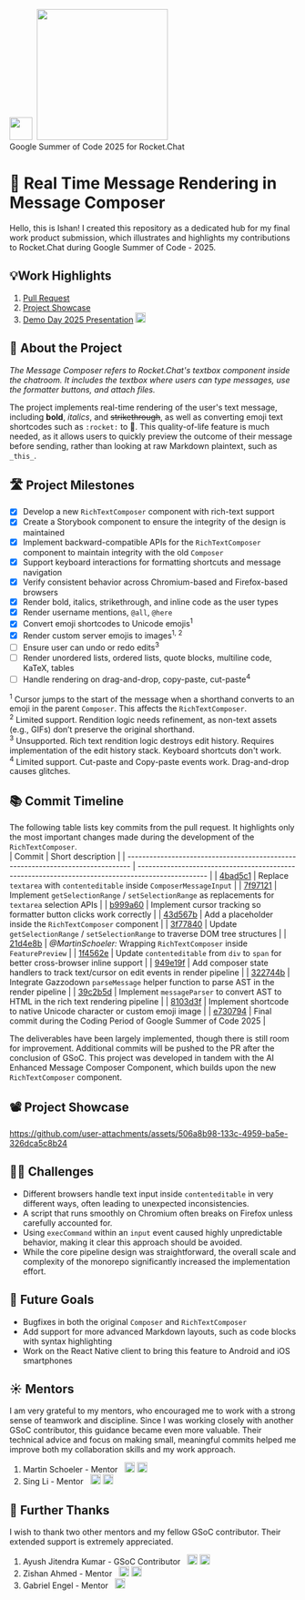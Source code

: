 [<img width="40" src="https://cdn.simpleicons.org/googlesummerofcode" />](#) &nbsp;[<img width="230" src="https://cdn.prod.website-files.com/611a19b9853b7414a0f6b3f6/611bbb87319adfd903b90f24_logoRC.svg" />](#)  
Google Summer of Code 2025 for Rocket.Chat

# 🚀 Real Time Message Rendering in Message Composer
Hello, this is Ishan! I created this repository as a dedicated hub for my final work product submission, which illustrates and highlights my contributions to Rocket.Chat during Google Summer of Code - 2025. 

## 💡Work Highlights 
1. [Pull Request](https://github.com/RocketChat/Rocket.Chat/pull/35975)
2. [Project Showcase](https://composer.ishanmitra.com/)
3. [Demo Day 2025 Presentation](https://www.youtube.com/watch?v=ioU9-aee9Ic&list=PLee3gqXJQrFVL0K1-8gNaGMGg5nE1frTI&index=13) [<img height="18" width="18" src="https://cdn.simpleicons.org/youtube/ff000/white" />](#)

## 🧠 About the Project
_The Message Composer refers to Rocket.Chat's textbox component inside the chatroom. It includes the textbox where users can type messages, use the formatter buttons, and attach files._  

The project implements real-time rendering of the user's text message, including **bold**, _italics_, and ~~strikethrough~~, as well as converting emoji text shortcodes such as `:rocket:` to 🚀.
This quality-of-life feature is much needed, as it allows users to quickly preview the outcome of their message before sending, rather than looking at raw Markdown plaintext, such as `_this_`.

## 🛣️ Project Milestones
- [x] Develop a new `RichTextComposer` component with rich-text support
- [x] Create a Storybook component to ensure the integrity of the design is maintained
- [x] Implement backward-compatible APIs for the `RichTextComposer` component to maintain integrity with the old `Composer`
- [x] Support keyboard interactions for formatting shortcuts and message navigation 
- [x] Verify consistent behavior across Chromium-based and Firefox-based browsers 
- [x] Render bold, italics, strikethrough, and inline code as the user types
- [x] Render username mentions, `@all`, `@here`
- [x] Convert emoji shortcodes to Unicode emojis<sup>1</sup>
- [x] Render custom server emojis to images<sup>1, 2</sup>
- [ ] Ensure user can undo or redo edits<sup>3</sup>
- [ ] Render unordered lists, ordered lists, quote blocks, multiline code, KaTeX, tables
- [ ] Handle rendering on drag-and-drop, copy-paste, cut-paste<sup>4</sup>

<sup>1</sup> Cursor jumps to the start of the message when a shorthand converts to an emoji in the parent `Composer`. This affects the `RichTextComposer`.  
<sup>2</sup> Limited support. Rendition logic needs refinement, as non-text assets (e.g., GIFs) don’t preserve the original shorthand.  
<sup>3</sup> Unsupported. Rich text rendition logic destroys edit history. Requires implementation of the edit history stack. Keyboard shortcuts don't work.  
<sup>4</sup> Limited support. Cut-paste and Copy-paste events work. Drag-and-drop causes glitches.

## 📚 Commit Timeline
The following table lists key commits from the pull request. It highlights only the most important changes made during the development of the `RichTextComposer`.  
|                                   Commit                                        | Short description                                                                                 |
| ------------------------------------------------------------------------------- | ------------------------------------------------------------------------------------------------- |
| [4bad5c1](https://github.com/RocketChat/Rocket.Chat/pull/35975/commits/4bad5c1) | Replace `textarea` with `contenteditable` inside `ComposerMessageInput`                           |
| [7f97121](https://github.com/RocketChat/Rocket.Chat/pull/35975/commits/7f97121) | Implement `getSelectionRange` / `setSelectionRange` as replacements for `textarea` selection APIs |
| [b999a60](https://github.com/RocketChat/Rocket.Chat/pull/35975/commits/b999a60) | Implement cursor tracking so formatter button clicks work correctly                               |
| [43d567b](https://github.com/RocketChat/Rocket.Chat/pull/35975/commits/43d567b) | Add a placeholder inside the `RichTextComposer` component                                         |
| [3f77840](https://github.com/RocketChat/Rocket.Chat/pull/35975/commits/3f77840) | Update `getSelectionRange` / `setSelectionRange` to traverse DOM tree structures                  |
| [21d4e8b](https://github.com/RocketChat/Rocket.Chat/pull/35975/commits/21d4e8b) | _@MartinSchoeler:_ Wrapping `RichTextComposer` inside `FeaturePreview`                            |
| [1f4562e](https://github.com/RocketChat/Rocket.Chat/pull/35975/commits/1f4562e) | Update `contenteditable` from `div` to `span` for better cross-browser inline support             |
| [949e19f](https://github.com/RocketChat/Rocket.Chat/pull/35975/commits/949e19f) | Add composer state handlers to track text/cursor on edit events in render pipeline                |
| [322744b](https://github.com/RocketChat/Rocket.Chat/pull/35975/commits/322744b) | Integrate Gazzodown `parseMessage` helper function to parse AST in the render pipeline            |
| [39c2b5d](https://github.com/RocketChat/Rocket.Chat/pull/35975/commits/39c2b5d) | Implement `messageParser` to convert AST to HTML in the rich text rendering pipeline              |
| [8103d3f](https://github.com/RocketChat/Rocket.Chat/pull/35975/commits/8103d3f) | Implement shortcode to native Unicode character or custom emoji image                             |
| [e730794](https://github.com/RocketChat/Rocket.Chat/pull/35975/commits/e730794) | Final commit during the Coding Period of Google Summer of Code 2025                               |

The deliverables have been largely implemented, though there is still room for improvement. Additional commits will be pushed to the PR after the conclusion of GSoC.
This project was developed in tandem with the AI Enhanced Message Composer Component, which builds upon the new `RichTextComposer` component.

## 📽️ Project Showcase
https://github.com/user-attachments/assets/506a8b98-133c-4959-ba5e-326dca5c8b24

## 🏄‍♂️ Challenges
- Different browsers handle text input inside `contenteditable` in very different ways, often leading to unexpected inconsistencies.
- A script that runs smoothly on Chromium often breaks on Firefox unless carefully accounted for.
- Using `execCommand` within an `input` event caused highly unpredictable behavior, making it clear this approach should be avoided.
- While the core pipeline design was straightforward, the overall scale and complexity of the monorepo significantly increased the implementation effort.

## 🔮 Future Goals
- Bugfixes in both the original `Composer` and `RichTextComposer`
- Add support for more advanced Markdown layouts, such as code blocks with syntax highlighting
- Work on the React Native client to bring this feature to Android and iOS smartphones

## ☀️ Mentors
I am very grateful to my mentors, who encouraged me to work with a strong sense of teamwork and discipline. Since I was working closely with another GSoC contributor, this guidance became even more valuable.
Their technical advice and focus on making small, meaningful commits helped me improve both my collaboration skills and my work approach.
1. Martin Schoeler - Mentor &nbsp;
[<img height="18" width="18" src="https://cdn.simpleicons.org/rocketdotchat/f5455c/white" />](https://open.rocket.chat/direct/martin.schoeler)
[<img height="18" width="18" src="https://cdn.simpleicons.org/github/black/white" />](https://github.com/MartinSchoeler) 
2. Sing Li - Mentor &nbsp;
[<img height="18" width="18" src="https://cdn.simpleicons.org/rocketdotchat/f5455c/white" />](https://open.rocket.chat/direct/sing.li)
[<img height="18" width="18" src="https://cdn.simpleicons.org/github/black/white" />](https://github.com/Sing-Li)

## 🤝 Further Thanks
I wish to thank two other mentors and my fellow GSoC contributor. Their extended support is extremely appreciated.
1. Ayush Jitendra Kumar - GSoC Contributor &nbsp;
[<img height="18" width="18" src="https://cdn.simpleicons.org/rocketdotchat/f5455c/white" />](https://open.rocket.chat/direct/ayush.jitendra)
[<img height="18" width="18" src="https://cdn.simpleicons.org/github/black/white" />](https://github.com/AyushKumar123456789) 
2. Zishan Ahmed - Mentor &nbsp;
[<img height="18" width="18" src="https://cdn.simpleicons.org/rocketdotchat/f5455c/white" />](https://open.rocket.chat/direct/zishan.ahmad)
[<img height="18" width="18" src="https://cdn.simpleicons.org/github/black/white" />](https://github.com/Spiral-Memory)
3. Gabriel Engel - Mentor &nbsp;
[<img height="18" width="18" src="https://upload.wikimedia.org/wikipedia/commons/8/81/LinkedIn_icon.svg" />](https://www.linkedin.com/in/gabrielengel/)